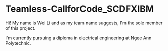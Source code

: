 # Teamless-CallforCode_SCDFXIBM
Hi! My name is Wei Li and as my team name suggests, I'm the sole member of this project. 

I'm currently pursuing a diploma in electrical engineering at Ngee Ann Polytechnic. 

